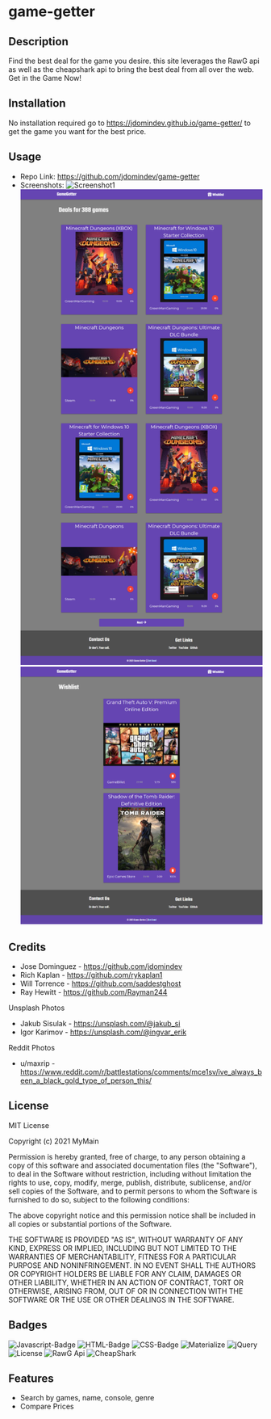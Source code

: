 # game-getter

## Description
 Find the best deal for the game you desire. this site leverages the RawG api as well as the cheapshark api to bring the best deal from all over the web. Get in the Game Now!

## Installation
No installation required go to https://jdomindev.github.io/game-getter/ to get the game you want for the best price.

## Usage
- Repo Link: https://github.com/jdomindev/game-getter
- Screenshots: 
    ![Screenshot1](./assets/images/screenshots/home-page.png)
    ![Screenshot2](./assets/images/screenshots/search-results.png)
    ![Screenshot3](./assets/images/screenshots/wishlist.png)
## Credits
- Jose Dominguez - https://github.com/jdomindev
- Rich Kaplan - https://github.com/rykaplan1
- Will Torrence - https://github.com/saddestghost
- Ray Hewitt - https://github.com/Rayman244

Unsplash Photos
 - Jakub Sisulak - https://unsplash.com/@jakub_si
 - Igor Karimov - https://unsplash.com/@ingvar_erik

Reddit Photos
 - u/maxrip - https://www.reddit.com/r/battlestations/comments/mce1sv/ive_always_been_a_black_gold_type_of_person_this/

## License
MIT License

Copyright (c) 2021 MyMain

Permission is hereby granted, free of charge, to any person obtaining a copy
of this software and associated documentation files (the "Software"), to deal
in the Software without restriction, including without limitation the rights
to use, copy, modify, merge, publish, distribute, sublicense, and/or sell
copies of the Software, and to permit persons to whom the Software is
furnished to do so, subject to the following conditions:

The above copyright notice and this permission notice shall be included in all
copies or substantial portions of the Software.

THE SOFTWARE IS PROVIDED "AS IS", WITHOUT WARRANTY OF ANY KIND, EXPRESS OR
IMPLIED, INCLUDING BUT NOT LIMITED TO THE WARRANTIES OF MERCHANTABILITY,
FITNESS FOR A PARTICULAR PURPOSE AND NONINFRINGEMENT. IN NO EVENT SHALL THE
AUTHORS OR COPYRIGHT HOLDERS BE LIABLE FOR ANY CLAIM, DAMAGES OR OTHER
LIABILITY, WHETHER IN AN ACTION OF CONTRACT, TORT OR OTHERWISE, ARISING FROM,
OUT OF OR IN CONNECTION WITH THE SOFTWARE OR THE USE OR OTHER DEALINGS IN THE
SOFTWARE.

## Badges
![Javascript-Badge](https://img.shields.io/badge/Code-Javascript-yellow)
![HTML-Badge](https://img.shields.io/badge/Code-HTML-%23DA391E)
![CSS-Badge](https://img.shields.io/badge/Code-CSS-blue)
![Materialize](https://img.shields.io/badge/Code-Materialize-green)
![jQuery](https://img.shields.io/badge/Code-jQuery-blue)
![License](https://img.shields.io/badge/license-MIT-lightgrey)
![RawG Api](https://img.shields.io/badge/API-RawG-purple)
![CheapShark](https://img.shields.io/badge/API-MIT-purple)
## Features
 - Search by games, name, console, genre 
 - Compare Prices


